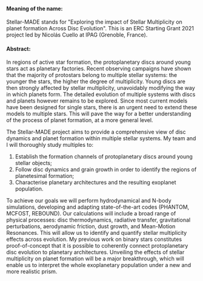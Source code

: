 #### Meaning of the name:

Stellar-MADE stands for "Exploring the impact of Stellar Multiplicity on planet formation Across Disc Evolution".
This is an ERC Starting Grant 2021 project led by Nicolás Cuello at IPAG (Grenoble, France).

#### Abstract:

In regions of active star formation, the protoplanetary discs around young stars act as planetary factories.
Recent observing campaigns have shown that the majority of protostars belong to multiple stellar systems: the
younger the stars, the higher the degree of multiplicity. Young discs are then strongly affected by stellar
multiplicity, unavoidably modifying the way in which planets form. The detailed evolution of multiple systems
with discs and planets however remains to be explored. Since most current models have been designed for single
stars, there is an urgent need to extend these models to multiple stars. This will pave the way for a better
understanding of the process of planet formation, at a more general level.

The Stellar-MADE project aims to provide a comprehensive view of disc dynamics and planet formation within
multiple stellar systems. My team and I will thoroughly study multiples to:  
1. Establish the formation channels of protoplanetary discs around young stellar objects;  
2. Follow disc dynamics and grain growth in order to identify the regions of planetesimal formation;  
3. Characterise planetary architectures and the resulting exoplanet population.

To achieve our goals we will perform hydrodynamical and N-body simulations, developing and adapting
state-of-the-art codes (PHANTOM, MCFOST, REBOUND). Our calculations will include a broad range of physical
processes: disc thermodynamics, radiative transfer, gravitational perturbations, aerodynamic friction, dust
growth, and Mean-Motion Resonances. This will allow us to identify and quantify stellar multiplicity effects
across evolution. My previous work on binary stars constitutes proof-of-concept that it is possible to
coherently connect protoplanetary disc evolution to planetary architectures. Unveiling the effects of stellar
multiplicity on planet formation will be a major breakthrough, which will enable us to interpret the whole
exoplanetary population under a new and more realistic prism.
